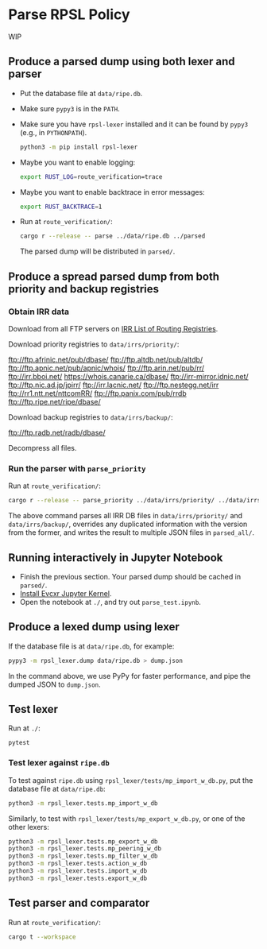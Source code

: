 # Parse RPSL Policy

WIP

## Produce a parsed dump using both lexer and parser

- Put the database file at `data/ripe.db`.
- Make sure `pypy3` is in the `PATH`.
- Make sure you have `rpsl-lexer` installed and
    it can be found by `pypy3` (e.g., in `PYTHONPATH`).

    ```sh
    python3 -m pip install rpsl-lexer
    ```

- Maybe you want to enable logging:

    ```sh
    export RUST_LOG=route_verification=trace
    ```

- Maybe you want to enable backtrace in error messages:

    ```sh
    export RUST_BACKTRACE=1
    ```

- Run at `route_verification/`:

    ```sh
    cargo r --release -- parse ../data/ripe.db ../parsed
    ```

    The parsed dump will be distributed in `parsed/`.

## Produce a spread parsed dump from both priority and backup registries

### Obtain IRR data

Download from all FTP servers on [IRR List of Routing
Registries](https://www.irr.net/docs/list.html).

Download priority registries to `data/irrs/priority/`:

<ftp://ftp.afrinic.net/pub/dbase/>
<ftp://ftp.altdb.net/pub/altdb/>
<ftp://ftp.apnic.net/pub/apnic/whois/>
<ftp://ftp.arin.net/pub/rr/>
<ftp://irr.bboi.net/>
<https://whois.canarie.ca/dbase/>
<ftp://irr-mirror.idnic.net/>
<ftp://ftp.nic.ad.jp/jpirr/>
<ftp://irr.lacnic.net/>
<ftp://ftp.nestegg.net/irr>
<ftp://rr1.ntt.net/nttcomRR/>
<ftp://ftp.panix.com/pub/rrdb>
<ftp://ftp.ripe.net/ripe/dbase/>

Download backup registries to `data/irrs/backup/`:

<ftp://ftp.radb.net/radb/dbase/>

Decompress all files.

### Run the parser with `parse_priority`

Run at `route_verification/`:

```sh
cargo r --release -- parse_priority ../data/irrs/priority/ ../data/irrs/backup/ ../parsed_all/
```

The above command parses all IRR DB files in `data/irrs/priority/` and
`data/irrs/backup/`,
overrides any duplicated information with the version from the former,
and writes the result to multiple JSON files in `parsed_all/`.

## Running interactively in Jupyter Notebook

- Finish the previous section. Your parsed dump should be cached in `parsed/`.
- [Install Evcxr Jupyter Kernel](https://github.com/evcxr/evcxr/blob/main/evcxr_jupyter/README.md).
- Open the notebook at `./`, and try out `parse_test.ipynb`.

## Produce a lexed dump using lexer

If the database file is at `data/ripe.db`, for example:

```sh
pypy3 -m rpsl_lexer.dump data/ripe.db > dump.json
```

In the command above, we use PyPy for faster performance,
and pipe the dumped JSON to `dump.json`.

## Test lexer

Run at `./`:

```shell
pytest
```

### Test lexer against `ripe.db`

To test against `ripe.db` using `rpsl_lexer/tests/mp_import_w_db.py`,
put the database file at `data/ripe.db`:

```bash
python3 -m rpsl_lexer.tests.mp_import_w_db
```

Similarly, to test with `rpsl_lexer/tests/mp_export_w_db.py`,
or one of the other lexers:

```bash
python3 -m rpsl_lexer.tests.mp_export_w_db
python3 -m rpsl_lexer.tests.mp_peering_w_db
python3 -m rpsl_lexer.tests.mp_filter_w_db
python3 -m rpsl_lexer.tests.action_w_db
python3 -m rpsl_lexer.tests.import_w_db
python3 -m rpsl_lexer.tests.export_w_db
```

## Test parser and comparator

Run at `route_verification/`:

```sh
cargo t --workspace
```

